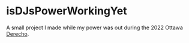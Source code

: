 # isDJsPowerWorkingYet

A small project I made while my power was out during the 2022 Ottawa [Derecho](https://en.wikipedia.org/wiki/Derecho).
